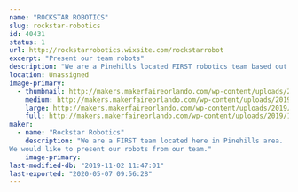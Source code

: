 ```yaml
---
name: "ROCKSTAR ROBOTICS"
slug: rockstar-robotics
id: 40431
status: 1
url: http://rockstarrobotics.wixsite.com/rockstarrobot
excerpt: "Present our team robots"
description: "We are a Pinehills located FIRST robotics team based out of the Walt Disney Branch Boys and Girls club"
location: Unassigned
image-primary:
  - thumbnail: http://makers.makerfaireorlando.com/wp-content/uploads/2019/10/71052271_790386661419927_8401706105210279188_n-150x150.jpg
    medium: http://makers.makerfaireorlando.com/wp-content/uploads/2019/10/71052271_790386661419927_8401706105210279188_n-300x278.jpg
    large: http://makers.makerfaireorlando.com/wp-content/uploads/2019/10/71052271_790386661419927_8401706105210279188_n.jpg
    full: http://makers.makerfaireorlando.com/wp-content/uploads/2019/10/71052271_790386661419927_8401706105210279188_n.jpg
maker:
  - name: "Rockstar Robotics"
    description: "We are a FIRST team located here in Pinehills area.
We would like to present our robots from our team."
    image-primary: 
last-modified-db: "2019-11-02 11:47:01"
last-exported: "2020-05-07 09:56:28"
---
```

